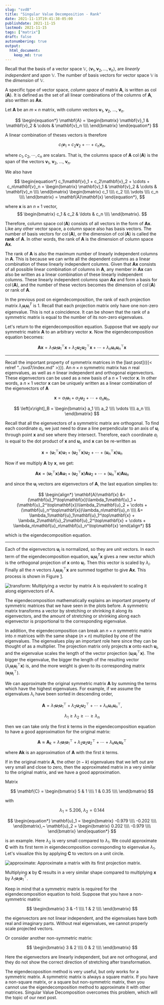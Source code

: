 ```yaml
---
slug: "svd8"
title: "Singular Value Decomposition - Rank"
date: 2021-11-13T19:41:38-05:00 
publishdate: 2021-11-15
lastmod: 2021-11-15
tags: ["matrix"]
draft: false
autonumbering: true
output:
  html_document:
    keep_md: true
---
```







Recall that
the basis of a vector space $\mathbb{V}$, 
$\left<\mathbf{v}_1, \mathbf{v}_2, \ldots, \mathbf{v}_n \right>$,
are *linearly independent* and *span* $\mathbb{V}$. 
The number of basis vectors for vector space $\mathbb{V}$
is the *dimension* of $\mathbb{V}$.

A specific type of vector space, *column space* of matrix $\mathbf{A}$,
is written as $\operatorname{col}(\mathbf{A})$.
It is defined as the set of all linear combinations of the columns of $\mathbf{A}$,
also written as $\mathbf{A}\mathbf{x}$.

Let $\mathbf{A}$ be an $m \times n$ matrix, with column vectors $\mathbf{v}_1$, $\mathbf{v}_2$, $\ldots$, $\mathbf{v}_n$. 

$$
\begin{equation*}
  \mathbf{A} =
    \begin{bmatrix}
    \mathbf{v}_1 & \mathbf{v}_2 & \cdots & \mathbf{v}_n \\\\
  \end{bmatrix}
\end{equation*}
$$ 

A linear combination of theses vectors is therefore

$$
c_1\mathbf{v}_1 + c_2\mathbf{v}_2 + \cdots + c_n\mathbf{v}_n,
$$ 

where $c_1, c_2, \cdots, c_n$ are scalars. 
That is, the columns space of $\mathbf{A}$ $\operatorname{col}(\mathbf{A})$
is the span of the vectors $\mathbf{v}_1$, $\mathbf{v}_2$, $\ldots$, $\mathbf{v}_n$.

We also have

$$
\begin{equation*}
  c_1\mathbf{v}_1 + c_2\mathbf{v}_2 + \cdots + c_n\mathbf{v}_n = 
  \begin{bmatrix}
    \mathbf{v}_1 & \mathbf{v}_2 & \cdots & \mathbf{v}_n \\\\
  \end{bmatrix}
  \begin{bmatrix}
    c_1 \\\\
    c_2 \\\\
    \vdots \\\\
    c_n \\\\
  \end{bmatrix} = 
  \mathbf{A}\mathbf{x}
\end{equation*},
$$

where $\mathbf{x}$ is an $n \times 1$ vector,
$$
\begin{bmatrix}
  c_1 & c_2 & \ldots & c_n \\\\
\end{bmatrix}.
$$

Therefore, column space $\operatorname{col}(\mathbf{A})$
consists of all vectors in the form of $\mathbf{A}\mathbf{x}$.
Like any other vector space,
a column space also has basis vectors.
The number of basis vectors for $\operatorname{col}(\mathbf{A})$,
or the dimension of $\operatorname{col}(\mathbf{A})$
is called the **rank** of $\mathbf{A}$.
In other words, the rank of $\mathbf{A}$
is the dimension of column space $\mathbf{A}\mathbf{x}$.


The rank of $\mathbf{A}$ is also the maximum number of linearly independent columns in $\mathbf{A}$. 
This is because we can write all the dependent columns as a linear combination 
of these linearly independent columns. 
Given that $\mathbf{A}\mathbf{x}$ consists of all possible linear combination of columns in $\mathbf{A}$,
any member in $\mathbf{A}\mathbf{x}$ can also be written as a linear combination 
of these linearly independent columns. 
These linearly independent columns span $\mathbf{A}\mathbf{x}$ and form a basis for $\operatorname{col}(\mathbf{A})$, 
and the number of these vectors becomes the dimension of
$\operatorname{col}(\mathbf{A})$ 
or rank of $\mathbf{A}$. 

In the previous post
on eigendecomposition, the rank of each projection matrix 
$\lambda_i\mathbf{u}_i\mathbf{u}_i^T$ is 1. 
Recall that each projection matrix only have one non-zero eigenvalue.
This is not a coincidence. 
It can be shown that the rank of a symmetric matrix is equal to the number 
of its non-zero eigenvalues.

Let's return to the eigendecomposition equation. 
Suppose that we apply our symmetric matrix $\mathbf{A}$ to an arbitrary vector $\mathbf{x}$. 
Now the eigendecomposition equation becomes:

$$
\begin{equation*}
  \mathbf{A}\mathbf{x} = \lambda_1\mathbf{u}_1\mathbf{u}_1^\top\mathbf{x} +
  \lambda_2\mathbf{u}_2\mathbf{u}_2^\top\mathbf{x} + \cdots +
  \lambda_n\mathbf{u}_n\mathbf{u}_n^\top\mathbf{x}
\end{equation*}
$$ 

---

Recall the important property of symmetrix matrices
in the [last post]({{< relref "../svd7/index.md" >}}). 
An $n \times n$ symmetric matrix has $n$ real eigenvalues,
as well as $n$ linear independent and orthogonal eigenvectors.
These eigenvectors can be used as a new basis of a $n \times 1$ vector $\mathbf{x}$. 
In other words, a $n \times 1$ vector $\mathbf{x}$ can be uniquely written 
as a linear combination of the eigenvectors of $\mathbf{A}$

$$
\mathbf{x} = a_1\mathbf{u}_1 + a_2\mathbf{u}_2 + \cdots + a_n\mathbf{u}_n,
$$

$$
\left[x\right]_B = 
\begin{bmatrix}
  a_1 \\\\
  a_2 \\\\
  \vdots \\\\
  a_n \\\\
\end{bmatrix}
$$ 

Recall that all the eigenvectors of a symmetric matrix are orthogonal. 
To find each coordinate $a_i$, we just need to draw a line perpendicular 
to an axis of $\mathbf{u}_i$ through point $\mathbf{x}$ 
and see where they intersect. 
Therefore, each coordinate $a_i$ is equal to the dot product of $\mathbf{x}$ and $\mathbf{u}_i$, 
and $\mathbf{x}$ can be re-written as 

$$
\begin{equation*}
  \mathbf{x} = (\mathbf{u}_1^\top\mathbf{x})\mathbf{u}_1 + 
  (\mathbf{u}_2^\top\mathbf{x})\mathbf{u}_2 + \cdots + 
  (\mathbf{u}_n^\top\mathbf{x})\mathbf{u}_n
\end{equation*}
$$ 

Now if we multiply $\mathbf{A}$ by $\mathbf{x}$, we get: 

$$
\begin{equation*}
  \mathbf{A}\mathbf{x} = (\mathbf{u}_1^\top\mathbf{x})\mathbf{A}\mathbf{u}_1 + 
  (\mathbf{u}_2^\top\mathbf{x})\mathbf{A}\mathbf{u}_2 + \cdots + 
  (\mathbf{u}_n^\top\mathbf{x})\mathbf{A}\mathbf{u}_n
\end{equation*}
$$ 

and since the $\mathbf{u}_i$ vectors are eigenvectors of $\mathbf{A}$,
the last equation simplies to:

$$
\begin{align*}
  \mathbf{A}\mathbf{x} &= (\mathbf{u}_1^\top\mathbf{x})\lambda_1\mathbf{u}_1 + 
  (\mathbf{u}_2^\top\mathbf{x})\lambda_2\mathbf{u}_2 + \cdots + 
  (\mathbf{u}_n^\top\mathbf{x})\lambda_n\mathbf{u}_n \\\\
  &= \lambda_1\mathbf{u}_1\mathbf{u}_1^\top\mathbf{x} + 
  \lambda_2\mathbf{u}_2\mathbf{u}_2^\top\mathbf{x} + \cdots + 
  \lambda_n\mathbf{u}_n\mathbf{u}_n^\top\mathbf{x}
\end{align*}
$$ 

which is the eigendecomposition equation. 

---

Each of the eigenvectors $\mathbf{u}_i$ is normalized, 
so they are unit vectors. 
In each term of the eigendecomposition equation, 
$\mathbf{u}_i\mathbf{u}_i^T\mathbf{x}$ gives a new vector which is the orthogonal projection 
of $\mathbf{x}$ onto $\mathbf{u}_i$. 
Then this vector is scaled by $\lambda_i$. 
Finally all the $n$ vectors $\lambda_i\mathbf{u}_i\mathbf{u}_i^\top\mathbf{x}$ are summed together 
to give $\mathbf{A}\mathbf{x}$. 
This process is shown in Figure [1](#transform-figure).

![transform: Multiplying a vector by matrix A is equivalent to scaling it along eigenvectors of A.](projection-1.png "Transforming a vector along eigenvectors of matrix A.")


The eigendecomposition mathematically explains an important property 
of symmetric matrices that we have seen in the plots before. 
A symmetric matrix transforms a vector by stretching or shrinking it 
along its eigenvectors, 
and the amount of stretching or shrinking along each eigenvector 
is proportional to the corresponding eigenvalue.

In addition, the eigendecomposition can break an $n \times n$ symmetric matrix 
into $n$ matrices with the same shape ($n \times n$) multiplied 
by one of the eigenvalues. 
The eigenvalues play an important role here 
since they can be thought of as a multiplier. 
The projection matrix only projects $\mathbf{x}$ onto each $\mathbf{u}_i$, 
and the eigenvalue scales the length of the vector projection ($\mathbf{u}_i\mathbf{u}_i^\top\mathbf{x}$). 
The bigger the eigenvalue, the bigger the length of the resulting vector 
($\lambda_i\mathbf{u}_i\mathbf{u}_i^\top\mathbf{x}$) is, 
and the more weight is given to its corresponding matrix ($\mathbf{u}_i\mathbf{u}_i^\top$). 

We can approximate the original symmetric matrix $\mathbf{A}$ by summing the terms 
which have the highest eigenvalues. 
For example, if we assume the eigenvalues $\lambda_i$ have been sorted 
in descending order, 

$$
\begin{equation*}
  \mathbf{A} = \lambda_1\mathbf{u}_1\mathbf{u}_1^\top + 
  \lambda_2\mathbf{u}_2\mathbf{u}_2^\top + \cdots +
  \lambda_n\mathbf{u}_n\mathbf{u}_n^\top
\end{equation*},
$$

$$
\lambda_1 \geq \lambda_2 \geq \cdots \geq \lambda_n
$$ 

then we can take only the first $k$ terms in the eigendecomposition equation 
to have a good approximation for the original matrix:

$$
\begin{equation*}
  \mathbf{A} \approx \mathbf{A}_k =
  \lambda_1\mathbf{u}_1\mathbf{u}_1^\top + 
  \lambda_2\mathbf{u}_2\mathbf{u}_2^\top + \cdots +
  \lambda_k\mathbf{u}_k\mathbf{u}_k^\top
\end{equation*}
$$ 

where $\mathbf{A}\mathbf{k}$ is an approximation of $\mathbf{A}$ with the first $k$ terms. 

If in the original matrix $\mathbf{A}$, the other $(n - k)$ eigenvalues that we left out 
are very small and close to zero, 
then the approximated matrix in a very similar to the original matrix, 
and we have a good approximation. 

Matrix 

$$
\mathbf{C} = 
\begin{bmatrix}
  5 & 1 \\\\
  1 & 0.35 \\\\
\end{bmatrix}
$$ 




with 

$$
\lambda_1 = 5.206,~\lambda_2 = 0.144
$$

$$
\begin{equation*}
\mathbf{u}_1 = 
\begin{bmatrix}
  -0.979 \\\\
  -0.202 \\\\
\end{bmatrix},~
\mathbf{u}_2 = 
\begin{bmatrix}
  0.202 \\\\
  -0.979 \\\\
\end{bmatrix}
\end{equation*}
$$ 

is an example. 
Here $\lambda_2$ is very small compared to $\lambda_1$. 
We could approximate $\mathbf{C}$ with its first term in eigendecomposition
corresponding to eigenvalue $\lambda_1$.
Let's visualize this by applying $\mathbf{C}$ to vectors
on a unit circle.

![approximate: Approximate a matrix with its first projection matrix.](approximate-1.png "Approximate a matrix with its first projection matrix.")


Multiplying $\mathbf{x}$ by $\mathbf{C}$ results in a very similar shape
compared to multiplying $\mathbf{x}$ by $\lambda_1\mathbf{u}_1\mathbf{u}_1^\top$.

Keep in mind that
a symmetric matrix is required for the eigendecomposition equation to hold.
Suppose that you have a non-symmetric matrix:

$$
\begin{bmatrix}
  3 & -1 \\\\
  1 & 2 \\\\
\end{bmatrix}
$$ 

the eigenvectors are not linear independent, 
and the eigenvalues have both real and imaginary parts.
Without real eigenvalues, we cannot properly scale projected vectors.

Or consider another non-symmetric matrix:

$$
\begin{bmatrix}
  3 & 2  \\\\
  0 & 2  \\\\
\end{bmatrix}
$$ 

Here the eigenvectors are linearly independent, but are not orthogonal, 
and they do not show the correct direction of stretching
after transformation.

The eigendecoposition method is very useful, 
but only works for a symmetric matrix. 
A symmetric matrix is always a square matrix. 
If you have a non-square matrix, or a square but non-symmetric matrix,
then you cannot use the eigendecomposition method to approximate it 
with other matrices. 
Singular Value Decomposition overcomes this problem,
which will the topic of our next post.


